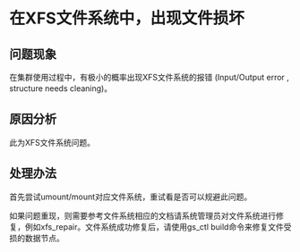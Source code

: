 # 在XFS文件系统中，出现文件损坏<a name="ZH-CN_TOPIC_0291615092"></a>

## 问题现象<a name="section172487523295"></a>

在集群使用过程中，有极小的概率出现XFS文件系统的报错 \(Input/Output error , structure needs cleaning\)。

## 原因分析<a name="section1744562618577"></a>

此为XFS文件系统问题。

## 处理办法<a name="section873235710290"></a>

首先尝试umount/mount对应文件系统，重试看是否可以规避此问题。

如果问题重现，则需要参考文件系统相应的文档请系统管理员对文件系统进行修复，例如xfs\_repair。文件系统成功修复后，请使用gs\_ctl build命令来修复文件受损的数据节点。


